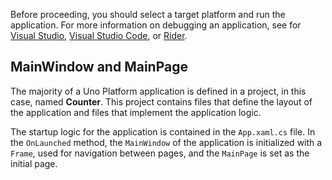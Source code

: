 Before proceeding, you should select a target platform and run the application. For more information on debugging an application, see for [Visual Studio](xref:Uno.GettingStarted.CreateAnApp.VS2022), [Visual Studio Code](xref:Uno.GettingStarted.CreateAnApp.VSCode), or [Rider](xref:Uno.GettingStarted.CreateAnApp.Rider).

## MainWindow and MainPage

The majority of a Uno Platform application is defined in a project, in this case, named **Counter**. This project contains files that define the layout of the application and files that implement the application logic.

The startup logic for the application is contained in the `App.xaml.cs` file. In the `OnLaunched` method, the `MainWindow` of the application is initialized with a `Frame`, used for navigation between pages, and the `MainPage` is set as the initial page.
